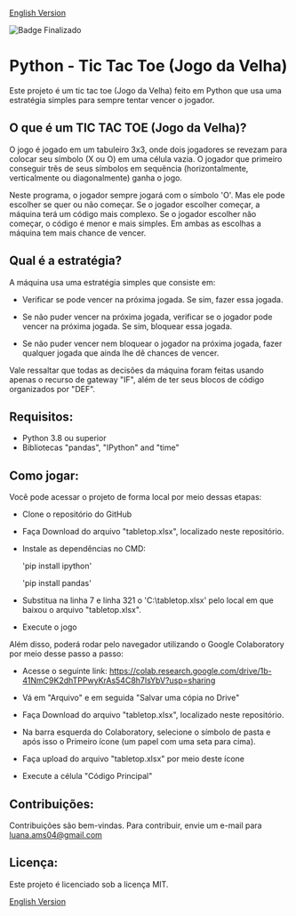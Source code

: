 <a href="https://github.com/LuanaAMS/python_tic_tac_toe/blob/main/README.md" target="_blank"> English Version </a>

![Badge Finalizado](http://img.shields.io/static/v1?label=STATUS&message=FINALIZADO&color=GREEN&style=for-the-badge)

# Python - Tic Tac Toe (Jogo da Velha)

Este projeto é um tic tac toe (Jogo da Velha) feito em Python que usa uma estratégia simples para sempre tentar vencer o jogador.

## O que é um TIC TAC TOE (Jogo da Velha)?

O jogo é jogado em um tabuleiro 3x3, onde dois jogadores se revezam para colocar seu símbolo (X ou O) em uma célula vazia. O jogador que primeiro conseguir três de seus símbolos em sequência (horizontalmente, verticalmente ou diagonalmente) ganha o jogo.

Neste programa, o jogador sempre jogará com o símbolo 'O'. Mas ele pode escolher se quer ou não começar. Se o jogador escolher começar, a máquina terá um código mais complexo. Se o jogador escolher não começar, o código é menor e mais simples. Em ambas as escolhas a máquina tem mais chance de vencer. 

## Qual é a estratégia?

A máquina usa uma estratégia simples que consiste em:

  - Verificar se pode vencer na próxima jogada. Se sim, fazer essa jogada.

  - Se não puder vencer na próxima jogada, verificar se o jogador pode vencer na próxima jogada. Se sim, bloquear essa jogada.

  - Se não puder vencer nem bloquear o jogador na próxima jogada, fazer qualquer jogada que ainda lhe dê chances de vencer.

Vale ressaltar que todas as decisões da máquina foram feitas usando apenas o recurso de gateway "IF", além de ter seus blocos de código organizados por "DEF".

## Requisitos:
- Python 3.8 ou superior
- Bibliotecas "pandas", "IPython" and "time"

## Como jogar:

Você pode acessar o projeto de forma local por meio dessas etapas:

- Clone o repositório do GitHub

- Faça Download do arquivo "tabletop.xlsx", localizado neste repositório.

- Instale as dependências no CMD:

    'pip install ipython'

    'pip install pandas'

- Substitua na linha 7 e linha 321 o 'C:\tabletop.xlsx' pelo local em que baixou o arquivo "tabletop.xlsx".

- Execute o jogo

Além disso, poderá rodar pelo navegador utilizando o Google Colaboratory  por meio desse passo a passo:

- Acesse o seguinte link: https://colab.research.google.com/drive/1b-41NmC9K2dhTPPwyKrAs54C8h7IsYbV?usp=sharing

- Vá em "Arquivo" e em seguida "Salvar uma cópia no Drive"

- Faça Download do arquivo "tabletop.xlsx", localizado neste repositório.

- Na barra esquerda do Colaboratory, selecione o símbolo de pasta e após isso o Primeiro ícone (um papel com uma seta para cima).

- Faça upload do arquivo "tabletop.xlsx" por meio deste ícone

- Execute a célula "Código Principal"

## Contribuições:
Contribuições são bem-vindas. Para contribuir, envie um e-mail para luana.ams04@gmail.com

## Licença:
Este projeto é licenciado sob a licença MIT.


<a href="https://github.com/LuanaAMS/python_tic_tac_toe/blob/main/README.md" target="_blank"> English Version </a>
